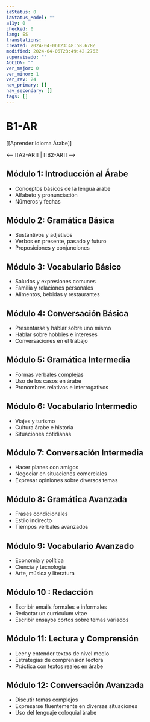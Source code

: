 ```yaml
---
iaStatus: 0
iaStatus_Model: ""
a11y: 0
checked: 0
lang: ES
translations: 
created: 2024-04-06T23:48:58.678Z
modified: 2024-04-06T23:49:42.276Z
supervisado: ""
ACCION: ""
ver_major: 0
ver_minor: 1
ver_rev: 24
nav_primary: []
nav_secondary: []
tags: []
---
```

# B1-AR

[[Aprender Idioma Árabe]]

<-- [[A2-AR]] | [[B2-AR]] -->

## Módulo 1: Introducción al Árabe

- Conceptos básicos de la lengua árabe
- Alfabeto y pronunciación
- Números y fechas

## Módulo 2: Gramática Básica

- Sustantivos y adjetivos
- Verbos en presente, pasado y futuro
- Preposiciones y conjunciones

## Módulo 3: Vocabulario Básico

- Saludos y expresiones comunes
- Familia y relaciones personales
- Alimentos, bebidas y restaurantes

## Módulo 4: Conversación Básica 

- Presentarse y hablar sobre uno mismo 
- Hablar sobre hobbies e intereses 
- Conversaciones en el trabajo 

## Módulo 5: Gramática Intermedia 

- Formas verbales complejas 
- Uso de los casos en árabe 
- Pronombres relativos e interrogativos 

## Módulo 6: Vocabulario Intermedio 

- Viajes y turismo 
- Cultura árabe e historia 
- Situaciones cotidianas 

## Módulo 7: Conversación Intermedia 

- Hacer planes con amigos 
- Negociar en situaciones comerciales 
- Expresar opiniones sobre diversos temas 

## Módulo 8: Gramática Avanzada 

- Frases condicionales 
- Estilo indirecto 
- Tiempos verbales avanzados 

## Módulo 9: Vocabulario Avanzado 

 - Economía y política  
 - Ciencia y tecnología  
 - Arte, música y literatura 
  
 ## Módulo 10 : Redacción 
  
 - Escribir emails formales e informales  
 - Redactar un currículum vitae  
 - Escribir ensayos cortos sobre temas variados 

 ## Módulo 11: Lectura y Comprensión 
  
 - Leer y entender textos de nivel medio  
 - Estrategias de comprensión lectora  
 - Práctica con textos reales en árabe 

 ## Módulo 12: Conversación Avanzada 
  
 - Discutir temas complejos 
 - Expresarse fluentemente en diversas situaciones 
 - Uso del lenguaje coloquial árabe 
